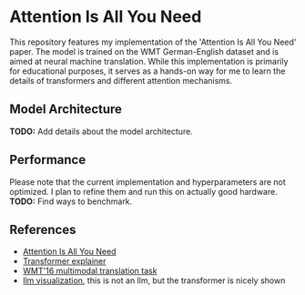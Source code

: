 # Attention Is All You Need

This repository features my implementation of the 'Attention Is All You Need' paper. The model is trained on the WMT German-English dataset and is aimed at neural machine translation. While this implementation is primarily for educational purposes, it serves as a hands-on way for me to learn the details of transformers and different attention mechanisms.

## Model Architecture
**TODO:** Add details about the model architecture.

## Performance
Please note that the current implementation and hyperparameters are not optimized. I plan to refine them and run this on actually good hardware.
**TODO:** Find ways to benchmark.

## References
- [Attention Is All You Need](https://arxiv.org/abs/1706.03762)
- [Transformer explainer](https://poloclub.github.io/transformer-explainer/)
- [WMT'16 multimodal translation task](http://www.statmt.org/wmt16/multimodal-task.html)
- [llm visualization](https://bbycroft.net/llm), this is not an llm, but the transformer is nicely shown